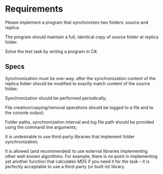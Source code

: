 # Requirements

Please implement a program that synchronizes two folders: source and
replica. 

The program should maintain a full, identical copy of source
folder at replica folder. 

Solve the test task by writing a program in C#.

## Specs
Synchronization must be one-way: after the synchronization content of the
replica folder should be modified to exactly match content of the source
folder;

Synchronization should be performed periodically;


File creation/copying/removal operations should be logged to a file and to the
console output;

Folder paths, synchronization interval and log file path should be provided
using the command line arguments;

It is undesirable to use third-party libraries that implement folder
synchronization;

It is allowed (and recommended) to use external libraries implementing other
well-known algorithms. For example, there is no point in implementing yet
another function that calculates MD5 if you need it for the task – it is perfectly
acceptable to use a third-party (or built-in) library.